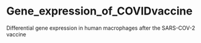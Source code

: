 # Gene_expression_of_COVIDvaccine
Differential gene expression in human macrophages after the SARS-COV-2 vaccine
